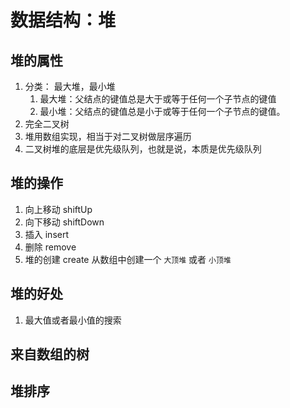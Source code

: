 # 数据结构：堆

## 堆的属性

1. 分类： 最大堆，最小堆
   1. 最大堆：父结点的键值总是大于或等于任何一个子节点的键值
   2. 最小堆：父结点的键值总是小于或等于任何一个子节点的键值。
2. 完全二叉树
3. 堆用数组实现，相当于对二叉树做层序遍历
4. 二叉树堆的底层是优先级队列，也就是说，本质是优先级队列

## 堆的操作

1. 向上移动 shiftUp
2. 向下移动 shiftDown
3. 插入 insert
4. 删除 remove
5. 堆的创建 create 从数组中创建一个 `大顶堆` 或者 `小顶堆`

## 堆的好处

1. 最大值或者最小值的搜索

## 来自数组的树

## 堆排序
